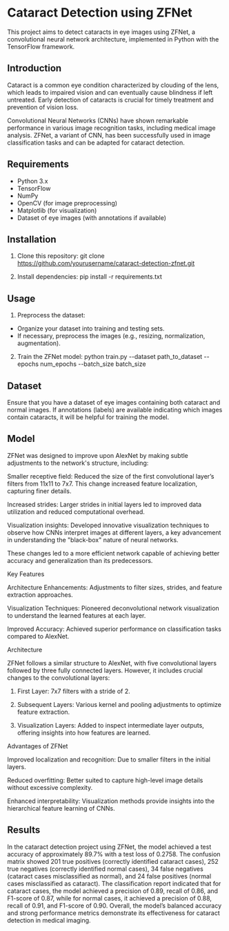 # Cataract Detection using ZFNet

This project aims to detect cataracts in eye images using ZFNet, a convolutional neural network architecture, implemented in Python with the TensorFlow framework.

## Introduction

Cataract is a common eye condition characterized by clouding of the lens, which leads to impaired vision and can eventually cause blindness if left untreated. Early detection of cataracts is crucial for timely treatment and prevention of vision loss.

Convolutional Neural Networks (CNNs) have shown remarkable performance in various image recognition tasks, including medical image analysis. ZFNet, a variant of CNN, has been successfully used in image classification tasks and can be adapted for cataract detection.

## Requirements

- Python 3.x
- TensorFlow
- NumPy
- OpenCV (for image preprocessing)
- Matplotlib (for visualization)
- Dataset of eye images (with annotations if available)

## Installation

1. Clone this repository:
git clone https://github.com/yourusername/cataract-detection-zfnet.git

2. Install dependencies:
pip install -r requirements.txt


## Usage

1. Preprocess the dataset:
- Organize your dataset into training and testing sets.
- If necessary, preprocess the images (e.g., resizing, normalization, augmentation).

2. Train the ZFNet model:
python train.py --dataset path_to_dataset --epochs num_epochs --batch_size batch_size


## Dataset

Ensure that you have a dataset of eye images containing both cataract and normal images. If annotations (labels) are available indicating which images contain cataracts, it will be helpful for training the model.

## Model

ZFNet was designed to improve upon AlexNet by making subtle adjustments to the network's structure, including:

Smaller receptive field: Reduced the size of the first convolutional layer’s filters from 11x11 to 7x7. This change increased feature localization, capturing finer details.

Increased strides: Larger strides in initial layers led to improved data utilization and reduced computational overhead.

Visualization insights: Developed innovative visualization techniques to observe how CNNs interpret images at different layers, a key advancement in understanding the "black-box" nature of neural networks.


These changes led to a more efficient network capable of achieving better accuracy and generalization than its predecessors.

Key Features

Architecture Enhancements: Adjustments to filter sizes, strides, and feature extraction approaches.

Visualization Techniques: Pioneered deconvolutional network visualization to understand the learned features at each layer.

Improved Accuracy: Achieved superior performance on classification tasks compared to AlexNet.


Architecture

ZFNet follows a similar structure to AlexNet, with five convolutional layers followed by three fully connected layers. However, it includes crucial changes to the convolutional layers:

1. First Layer: 7x7 filters with a stride of 2.


2. Subsequent Layers: Various kernel and pooling adjustments to optimize feature extraction.


3. Visualization Layers: Added to inspect intermediate layer outputs, offering insights into how features are learned.



Advantages of ZFNet

Improved localization and recognition: Due to smaller filters in the initial layers.

Reduced overfitting: Better suited to capture high-level image details without excessive complexity.

Enhanced interpretability: Visualization methods provide insights into the hierarchical feature learning of CNNs.

## Results

In the cataract detection project using ZFNet, the model achieved a test accuracy of approximately 89.7% with a test loss of 0.2758. The confusion matrix showed 201 true positives (correctly identified cataract cases), 252 true negatives (correctly identified normal cases), 34 false negatives (cataract cases misclassified as normal), and 24 false positives (normal cases misclassified as cataract). The classification report indicated that for cataract cases, the model achieved a precision of 0.89, recall of 0.86, and F1-score of 0.87, while for normal cases, it achieved a precision of 0.88, recall of 0.91, and F1-score of 0.90. Overall, the model’s balanced accuracy and strong performance metrics demonstrate its effectiveness for cataract detection in medical imaging.


